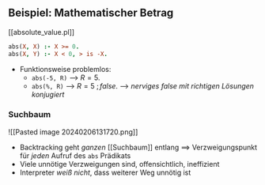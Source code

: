 ## Beispiel: Mathematischer Betrag
[[absolute_value.pl]]
```Prolog
abs(X, X) :- X >= 0.
abs(X, Y) :- X < 0, > is -X.
```

- Funktionsweise problemlos:
	- `abs(-5, R)` --> $R = 5$.
	- `abs(%, R)` --> $R = 5\ ; false$.
--> _nerviges $false$ mit richtigen Lösungen konjugiert_

### Suchbaum
![[Pasted image 20240206131720.png]]

- Backtracking geht _ganzen_ [[Suchbaum]] entlang
	==> Verzweigungspunkt für _jeden_ Aufruf des `abs` Prädikats
- Viele unnötige Verzweigungen sind, offensichtlich, ineffizient
- Interpreter _weiß nicht_, dass weiterer Weg unnötig ist
